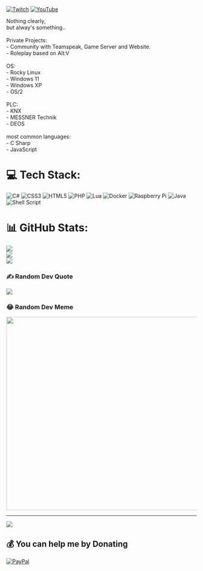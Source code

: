 [![Twitch](https://img.shields.io/badge/Twitch-%239146FF.svg?logo=Twitch&logoColor=white)](https://twitch.tv/commanderbass) [![YouTube](https://img.shields.io/badge/YouTube-%23FF0000.svg?logo=YouTube&logoColor=white)](https://www.youtube.com/channel/UCcELTkG94P7XarTCzZ6gENQ)

Nothing clearly,<br>  but alway's something..<br><br>Private Projects:<br>- Community with Teamspeak, Game Server and Website.<br>- Roleplay based on Alt:V<br><br>OS:<br>- Rocky Linux<br>- Windows 11<br>- Windows XP<br>- OS/2<br><br>PLC:<br>- KNX<br>- MESSNER Technik<br>- DEOS<br><br>most common languages:<br>- C Sharp<br>- JavaScript<br>


# 💻 Tech Stack:
![C#](https://img.shields.io/badge/c%23-%23239120.svg?style=flat&logo=c-sharp&logoColor=white) ![CSS3](https://img.shields.io/badge/css3-%231572B6.svg?style=flat&logo=css3&logoColor=white) ![HTML5](https://img.shields.io/badge/html5-%23E34F26.svg?style=flat&logo=html5&logoColor=white) ![PHP](https://img.shields.io/badge/php-%23777BB4.svg?style=flat&logo=php&logoColor=white) ![Lua](https://img.shields.io/badge/lua-%232C2D72.svg?style=flat&logo=lua&logoColor=white) ![Docker](https://img.shields.io/badge/docker-%230db7ed.svg?style=flat&logo=docker&logoColor=white) ![Raspberry Pi](https://img.shields.io/badge/-RaspberryPi-C51A4A?style=flat&logo=Raspberry-Pi) ![Java](https://img.shields.io/badge/java-%23ED8B00.svg?style=flat&logo=java&logoColor=white) ![Shell Script](https://img.shields.io/badge/shell_script-%23121011.svg?style=flat&logo=gnu-bash&logoColor=white)
# 📊 GitHub Stats:
![](https://github-readme-stats.vercel.app/api?username=commanderbass&theme=midnight-purple&hide_border=true&include_all_commits=true&count_private=false)<br/>
![](https://github-readme-streak-stats.herokuapp.com/?user=commanderbass&theme=midnight-purple&hide_border=true)<br/>
![](https://github-readme-stats.vercel.app/api/top-langs/?username=commanderbass&theme=midnight-purple&hide_border=true&include_all_commits=true&count_private=false&layout=compact)

### ✍️ Random Dev Quote
![](https://quotes-github-readme.vercel.app/api?type=horizontal&theme=radical)

### 😂 Random Dev Meme
<img src="https://random-memer.herokuapp.com/" width="512px"/>

---
[![](https://visitcount.itsvg.in/api?id=commanderbass&icon=3&color=10)](https://visitcount.itsvg.in)

  ## 💰 You can help me by Donating
  [![PayPal](https://img.shields.io/badge/PayPal-00457C?style=for-the-badge&logo=paypal&logoColor=white)](https://paypal.me/stwcc) 

  <!-- Proudly created with GPRM ( https://gprm.itsvg.in ) -->
  
